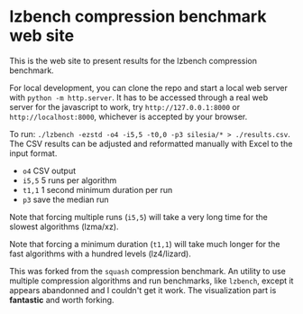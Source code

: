 # lzbench compression benchmark web site

This is the web site to present results for the lzbench compression benchmark.

For local development, you can clone the repo and start a local web server with `python -m http.server`.
It has to be accessed through a real web server for the javascript to work, try `http://127.0.0.1:8000` or `http://localhost:8000`, whichever is accepted by your browser.

To run: `./lzbench -ezstd -o4 -i5,5 -t0,0 -p3 silesia/* > ./results.csv`. The CSV results can be adjusted and reformatted manually with Excel to the input format.

* `o4` CSV output
* `i5,5` 5 runs per algorithm
* `t1,1` 1 second minimum duration per run
* `p3` save the median run

Note that forcing multiple runs (`i5,5`) will take a very long time for the slowest algorithms (lzma/xz). 

Note that forcing a minimum duration (`t1,1`) will take much longer for the fast algorithms with a hundred levels (lz4/lizard).

This was forked from the ``squash`` compression benchmark. An utility to use multiple compression algorithms and run benchmarks, like `lzbench`, except it appears abandonned and I couldn't get it work. The visualization part is **fantastic** and worth forking.
